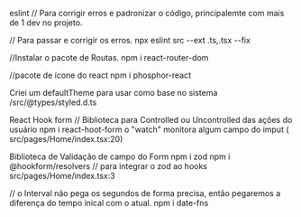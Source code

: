 eslint
// Para corrigir erros e padronizar o código, principalemte com mais de 1 dev no projeto.

// Para passar e corrigir os erros.
npx eslint src --ext .ts,.tsx --fix

//Instalar o pacote de Routas.
npm i react-router-dom

//pacote de ícone do react
npm i phosphor-react

Criei um defaultTheme para usar como base no sistema
/src/@types/styled.d.ts

React Hook form
// Biblioteca para Controlled ou Uncontrolled das ações do usuário
npm i react-hoot-form
o "watch" monitora algum campo do imput ( src/pages/Home/index.tsx:20)


Biblioteca de Validação de campo do Form
npm i zod
npm i @hookform/resolvers // para integrar o zod ao hooks
src/pages/Home/index.tsx:3

// o Interval não pega os segundos de forma precisa, então pegaremos a diferença do tempo inical com o atual.
npm i date-fns